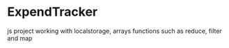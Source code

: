 # ExpendTracker
js project working with localstorage, arrays functions such as reduce, filter and map
